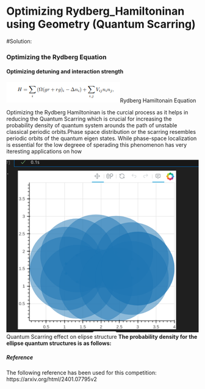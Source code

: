 # Optimizing Rydberg_Hamiltoninan using Geometry  (Quantum Scarring)

#Solution:
   <h3>Optimizing the Rydberg Equation</h3>
     <h4>Optimizing detuning and interaction strength</h4>
     
<img src="./Screenshot from 2024-05-09 20-08-30.png">Rydberg Hamiltonain Equation</img>
<p>Optimizing the Rydberg Hamiltoninan is the curcial process as it helps in reducing the Quantum Scarring which is crucial for increasing the probability density of quantum system arounds the path of unstable classical periodic orbits.Phase space distribution or the scarring resembles periodic orbits of the quantum eigen states.
   While phase-space localization is essential for the low degreee of sperading this phenomenon has very iteresting applications on how <br>
</p>

<img src="./Screenshot from 2024-04-14 11-37-31.png">Quantum Scarring effect on elipse structure</img>
<b>The probability density for the ellipse quantum structures is as follows: 
</b>
<h5>Reference</h5>
<p>The following reference has been used for this competition: 
   https://arxiv.org/html/2401.07795v2</p>
   
   



